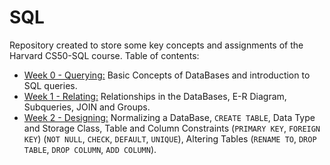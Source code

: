 # SQL 

Repository created to store some key concepts and assignments of the Harvard CS50-SQL course. Table of contents:

- [Week 0 - Querying:](Week%200%20Querying/) Basic Concepts of DataBases and introduction to SQL queries.
- [Week 1 - Relating:](Week%201%20Relating/) Relationships in the DataBases, E-R Diagram, Subqueries, JOIN and Groups.
- [Week 2 - Designing:](Week%202%20Designing/) Normalizing a DataBase, `CREATE TABLE`, Data Type and Storage Class, Table and Column Constraints (`PRIMARY KEY`, `FOREIGN KEY`) (`NOT NULL`, `CHECK`, `DEFAULT`, `UNIQUE`), Altering Tables (`RENAME TO`, `DROP TABLE`, `DROP COLUMN`, `ADD COLUMN`). 